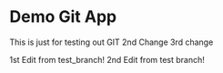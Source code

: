 # Demo Git App
This is just for testing out GIT
2nd Change
3rd change

1st Edit from test_branch!
2nd Edit from test branch!
